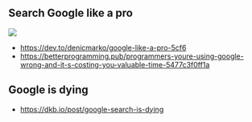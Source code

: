## Search Google like a pro
![](https://preview.redd.it/5z9q1edwkjr41.jpg?width=640&crop=smart&auto=webp&s=313f52f1e4c329ab13f4a6f337874460efc1433b)

- https://dev.to/denicmarko/google-like-a-pro-5cf6
- https://betterprogramming.pub/programmers-youre-using-google-wrong-and-it-s-costing-you-valuable-time-5477c3f0ff1a

## Google is dying
- https://dkb.io/post/google-search-is-dying